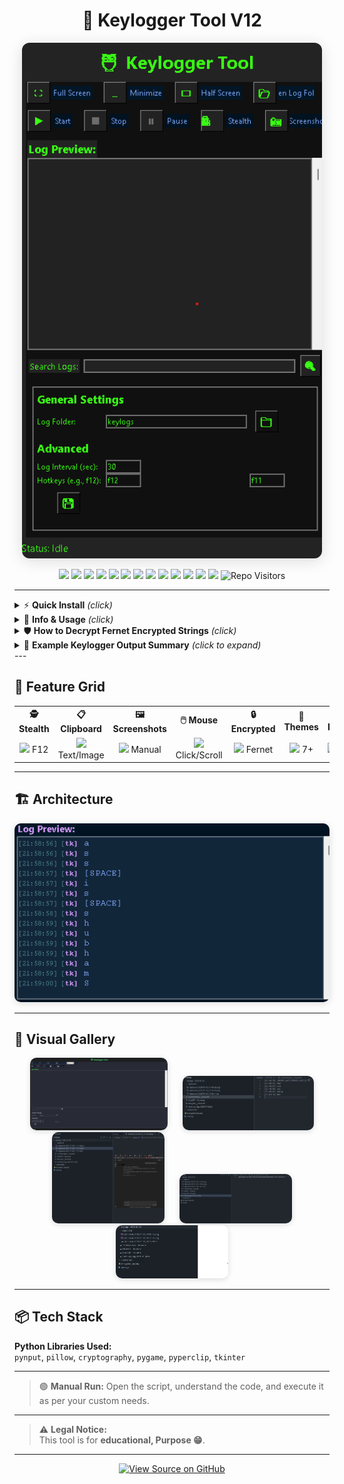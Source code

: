 <h1 align="center">🦉 Keylogger Tool V12</h1>

<p align="center">
  <img src="Images/1.png" alt="Keylogger Main UI" width="480" style="border-radius:12px;box-shadow:0 4px 24px #0002"/>
</p>

<p align="center">
  <img src="https://img.shields.io/badge/Python-3.8%2B-22223B?style=plastic&logo=python&logoColor=FFD343" height="22">
  <img src="https://img.shields.io/badge/Windows-Full-0078D6?style=plastic&logo=windows&logoColor=white" height="22">
  <img src="https://img.shields.io/badge/Linux-Partial-22223B?style=&logo=linux&logoColor=FCC624" height="22">
  <img src="https://img.shields.io/badge/MacOS-Partial-000000?style=&logo=apple&logoColor=white" height="22">
  <img src="https://img.shields.io/badge/Stealth-F12_Instant-6e40c9?style=plastic&logo=ghost&logoColor=white" height="22">
  <img src="https://img.shields.io/badge/Clipboard-Logger-44C767?style=plastic&logo=clipboard&logoColor=white" height="22">
  <img src="https://img.shields.io/badge/Screenshots-Manual-3B8EEA?style=plastic&logo=image&logoColor=white" height="22">
  <img src="https://img.shields.io/badge/Mouse-Clicks/Scrolls-27ae60?style=plastic&logo=mouse&logoColor=white" height="22">
  <img src="https://img.shields.io/badge/AI_Summaries-Yes-00B2FF?style=plastic&logo=openai&logoColor=white" height="22">
  <img src="https://img.shields.io/badge/Logs-Encrypted-8d71e3?style=plastic&logo=lock&logoColor=white" height="22">
  <img src="https://img.shields.io/badge/GUI-Tkinter+Icons-5E81AC?style=plastic&logo=windowsterminal&logoColor=white" height="22">
  <img src="https://img.shields.io/badge/Themes-7%2B_Hacker-1eaaae?style=plastic&logo=artstation&logoColor=white" height="22">
  <img src="https://img.shields.io/badge/Offline-100%25-lightgray?style=plastic&logo=cloud&logoColor=gray" height="22">
  <img src="https://visitor-badge.laobi.icu/badge?page_id=shubham-shipt.keylog-v6&left_color=gray&right_color=1eaaae&style=plastic" alt="Repo Visitors" height="22">
</p>

---

<details>
<summary>⚡ <b>Quick Install</b> <i>(click)</i></summary>

```bash
git clone https://github.com/shubham-shipt/keylog-v6.git
cd keylog-v6

# Install all required libraries
pip install pynput pillow cryptography pygame pyperclip tk

# (Or, for all dependencies at once)
pip install -r requirements.txt

# Run the script
python keylogger_v12.py
```
</details>


<details>
<summary>🔎 <b>Info & Usage</b> <i>(click)</i></summary>

- **Category:** <span style="color:#FF5E57"><b>Tool (Only!)</b></span>
- **Logs:** Keystrokes, clipboard, screenshots, mouse, Application used by users with time, AI summaries
- **Platforms:** Windows (full), Linux/Mac (partial)
- **No cloud, no email alerts, 100% offline, encrypted logs**
- **For legal, ethical, and educational research only. Unauthorized use is illegal and unethical.**

</details>

<details>
<summary>🛡️ <b>How to Decrypt Fernet Encrypted Strings</b> <i>(click)</i></summary>


```python
from cryptography.fernet import Fernet

# Replace with your key and token
key = b'YOUR_KEY_HERE'
token = b'YOUR_ENCRYPTED_STRING_HERE'

fernet = Fernet(key)
decrypted = fernet.decrypt(token)
print(decrypted.decode())
```

**How it works:**  
- Install the cryptography library:  
  `pip install cryptography`
- Paste your key and token into the script above.
- Run the script.  
- **The output will be printed in your terminal as plain text after decryption.**

</details>
<details>
<summary>📝 <b>Example Keylogger Output Summary</b> <i>(click to expand)</i></summary>

```text
───────────── KEYLOGGER SUMMARY ─────────────
Session Start: 2025-07-30 09:12:01
Session End  : 2025-07-30 14:45:17
Total Duration: 5 hours 33 mins

[🟢 WhatsApp]
 - 09:14:20 → 09:16:05
 - Typed: "Hey, are we meeting at 5pm? 👍"
 - Copied: "Location: Cafe Coffee Day"

[🔵 Telegram]
 - 09:20:40 → 09:23:12
 - Typed: "Sending the project files now."
 - Screenshot taken at 09:21:18

[🌐 Chrome]
 - 10:05:10 → 11:27:58
 - Typed: "github copilot documentation"
 - Copied: "https://github.com/features/copilot"
 - Mouse: 14 clicks, 6 scrolls
 - Screenshot taken at 10:10:44

[📝 Notepad]
 - 12:00:33 → 12:25:01
 - Typed: 
    "Todo:
    - Finish report
    - Email John
    - Backup files"
 - Clipboard: "Confidential: Salary.xlsx"

[🗂️ Explorer]
 - 13:55:09 → 14:07:44
 - Actions: 4 files renamed, 2 files deleted
 - Screenshot taken at 14:00:00

───────────── END OF SUMMARY ─────────────
```

</details>
---

## 🧩 Feature Grid

<table align="center">
<tr>
  <th>🕵️ Stealth</th>
  <th>📋 Clipboard</th>
  <th>🖼️ Screenshots</th>
  <th>🖱️ Mouse</th>
  <th>🔒 Encrypted</th>
  <th>🎨 Themes</th>
  <th>🤖 AI Logs</th>
  <th>🖥️ GUI</th>
</tr>
<tr>
  <td align="center"><img src="https://img.icons8.com/fluency/22/spy.png"/> F12</td>
  <td align="center"><img src="https://img.icons8.com/fluency/22/clipboard.png"/> Text/Image</td>
  <td align="center"><img src="https://img.icons8.com/fluency/22/screenshot.png"/> Manual</td>
  <td align="center"><img src="https://img.icons8.com/fluency/22/mouse.png"/> Click/Scroll</td>
  <td align="center"><img src="https://img.icons8.com/fluency/22/lock.png"/> Fernet</td>
  <td align="center"><img src="https://img.icons8.com/fluency/22/art-prices.png"/> 7+</td>
  <td align="center"><img src="https://img.icons8.com/color/22/artificial-intelligence.png"/> AI</td>
  <td align="center"><img src="https://img.icons8.com/fluency/22/monitor.png"/> Tkinter</td>
</tr>
</table>

---

## 🏗️ Architecture

<p align="center">
  <img src="Images/6.png" alt="Keylogger Architecture" width="680" style="border-radius:10px;box-shadow:0 2px 12px #0002"/>
</p>

---

## 🌌 Visual Gallery

<p align="center">
  <img src="Images/7.png" alt="Log Preview" width="220" style="margin:0 10px; border-radius:10px; box-shadow:0 2px 8px #0002"/>
  <img src="Images/4.png" alt="Clipboard Logging" width="210" style="margin:0 10px; border-radius:10px; box-shadow:0 2px 8px #0002"/>
  <img src="Images/3.png" alt="File Explorer" width="180" style="margin:0 10px; border-radius:10px; box-shadow:0 2px 8px #0002"/>
  <img src="Images/5.png" alt="File Explorer" width="180" style="margin:0 10px; border-radius:10px; box-shadow:0 2px 8px #0002"/>
 <img src="Images/2.png" alt="File Explorer" width="180" style="margin:0 10px; border-radius:10px; box-shadow:0 2px 8px #0002"/>
</p>

---

## 📦 Tech Stack

**Python Libraries Used:**  
`pynput`, `pillow`, `cryptography`, `pygame`, `pyperclip`, `tkinter`

---


>
> 🟢 **Manual Run:** Open the script, understand the code, and execute it as per your custom needs.

---

> ⚠️ **Legal Notice:**  
> This tool is for **educational, Purpose 😁**.  

---

<p align="center">
  <a href="https://github.com/shubham-shipt/keylog-v6">
    <img src="https://img.shields.io/badge/GitHub-View%20Source-181717?style=plastic&logo=github&logoColor=white" alt="View Source on GitHub" height="26">
  </a>
</p>
